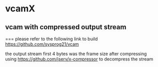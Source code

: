 # vcamX
## vcam with compressed output stream
===
please refer to the following link to build https://github.com/sysprog21/vcam

the output stream first 4 bytes was the frame size after compressing  
using https://github.com/jserv/x-compressor to decompress the stream
